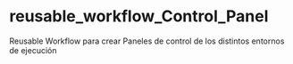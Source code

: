 # reusable_workflow_Control_Panel
Reusable Workflow para crear Paneles de control de los distintos entornos de ejecución
